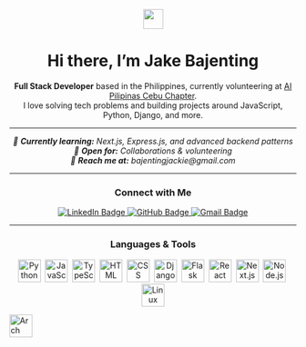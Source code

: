 <!-- Example: README.md -->

<!-- Add a nice banner or header image if you'd like -->
<!-- <img src="https://your-image-url/banner.png" alt="Banner" style="width:100%;"/> -->

<p align="center">
  <img src="https://media.giphy.com/media/hvRJCLFzcasrR4ia7z/giphy.gif" width="35">
</p>

<h1 align="center">Hi there, I’m Jake Bajenting</h1>

<p align="center">
  <strong>Full Stack Developer</strong> based in the Philippines,
  currently volunteering at <a href="https://github.com/AI-Pilipinas">AI Pilipinas Cebu Chapter</a>.<br/>
  I love solving tech problems and building projects around JavaScript, Python, Django, and more.
</p>

---

<!-- Badges or quick info -->
<p align="center">
  <em>
    🌱 <strong>Currently learning:</strong> Next.js, Express.js, and advanced backend patterns <br/>
    🤝 <strong>Open for:</strong> Collaborations & volunteering <br/>
    💬 <strong>Reach me at:</strong> bajentingjackie@gmail.com <br/>
  
  </em>
</p>

---

<h3 align="center">Connect with Me</h3>
<p align="center">
  <a href="https://www.linkedin.com/in/jake-bajenting-902947274/">
    <img src="https://img.shields.io/badge/-LinkedIn-blue?style=flat&logo=Linkedin&logoColor=white" alt="LinkedIn Badge"/>
  </a>
  <a href="https://github.com/Cozyx213">
    <img src="https://img.shields.io/badge/-GitHub-black?style=flat&logo=GitHub&logoColor=white" alt="GitHub Badge"/>
  </a>
  <a href="mailto:bajentingjackie@gmail.com">
    <img src="https://img.shields.io/badge/-Gmail-c14438?style=flat&logo=Gmail&logoColor=white" alt="Gmail Badge"/>
  </a>
</p>

---

<h3 align="center">Languages & Tools</h3>
<p align="center">
  <!-- You can replace any icon link with a 'colored' or 'plain' version if available -->
  <img src="https://cdn.jsdelivr.net/gh/devicons/devicon/icons/python/python-original.svg" title="Python" alt="Python" width="40" height="40"/>&nbsp;
  <img src="https://cdn.jsdelivr.net/gh/devicons/devicon/icons/javascript/javascript-original.svg" title="JavaScript" alt="JavaScript" width="40" height="40"/>&nbsp;
  <img src="https://cdn.jsdelivr.net/gh/devicons/devicon/icons/typescript/typescript-original.svg" title="TypeScript" alt="TypeScript" width="40" height="40"/>&nbsp;
  <img src="https://cdn.jsdelivr.net/gh/devicons/devicon/icons/html5/html5-original.svg" title="HTML5" alt="HTML" width="40" height="40"/>&nbsp;
  <img src="https://cdn.jsdelivr.net/gh/devicons/devicon/icons/css3/css3-original.svg" title="CSS3" alt="CSS" width="40" height="40"/>&nbsp;
  <img src="https://cdn.jsdelivr.net/gh/devicons/devicon/icons/django/django-plain.svg" title="Django" alt="Django" width="40" height="40"/>&nbsp;
  <img src="https://cdn.jsdelivr.net/gh/devicons/devicon/icons/flask/flask-original.svg" title="Flask" alt="Flask" width="40" height="40"/>&nbsp;
  <img src="https://cdn.jsdelivr.net/gh/devicons/devicon/icons/react/react-original.svg" title="React" alt="React" width="40" height="40"/>&nbsp;
  <img src="https://cdn.jsdelivr.net/gh/devicons/devicon/icons/nextjs/nextjs-original.svg" title="Next.js" alt="Next.js" width="40" height="40"/>&nbsp;
  <img src="https://cdn.jsdelivr.net/gh/devicons/devicon/icons/nodejs/nodejs-original.svg" title="Node.js" alt="Node.js" width="40" height="40"/>&nbsp;
  <img src="https://cdn.jsdelivr.net/gh/devicons/devicon/icons/linux/linux-original.svg" title="Linux" alt="Linux" width="40" height="40"/>

  <img src="https://cdn.jsdelivr.net/gh/devicons/devicon/icons/archlinux/archlinux-plain.svg" title="Arch Linux" alt="Arch Linux" width="40" height="40"/>&nbsp;
</p>
